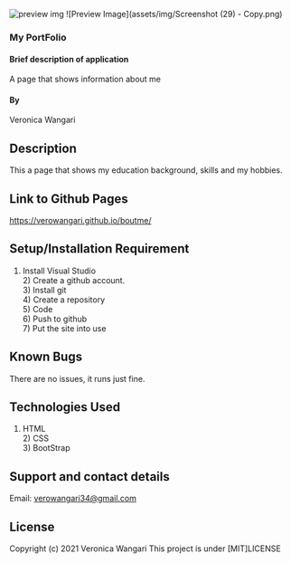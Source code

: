 

![preview img]()
![Preview Image](assets/img/Screenshot (29) - Copy.png)

### My PortFolio
#### Brief description of application
A page that shows information about me
#### By 
Veronica Wangari
## Description
This a page that shows my education background, skills and my hobbies.<br> 
## Link to Github Pages
https://verowangari.github.io/boutme/

## Setup/Installation Requirement
1) Install Visual Studio <br> 2) Create a github account. <br> 3) Install git <br> 4) Create a repository <br> 5) Code <br> 6) Push to github <br>7) Put the site into use

## Known Bugs
There are no issues, it runs just fine.
## Technologies Used
1) HTML <br> 2) CSS <br> 3) BootStrap
## Support and contact details
Email: verowangari34@gmail.com
## License
Copyright (c) 2021 Veronica Wangari
This project is under [MIT]LICENSE